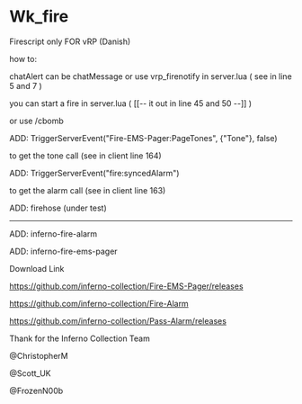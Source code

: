 # Wk_fire

Firescript only FOR vRP (Danish)

how to:

chatAlert can be chatMessage or use vrp_firenotify  in server.lua  ( see in  line 5 and 7 )

you can start a fire in server.lua ( [[-- it out in line 45 and 50 --]] )

or use /cbomb

ADD: TriggerServerEvent("Fire-EMS-Pager:PageTones", {"Tone"}, false)

to get the tone call (see in client line 164)

ADD: TriggerServerEvent("fire:syncedAlarm")

to get the alarm call (see in client line 163)

ADD: firehose (under test)

--------------------------------------------------------------------------------------------------
ADD: inferno-fire-alarm

ADD: inferno-fire-ems-pager


Download Link

https://github.com/inferno-collection/Fire-EMS-Pager/releases

https://github.com/inferno-collection/Fire-Alarm

https://github.com/inferno-collection/Pass-Alarm/releases



Thank for the Inferno Collection Team

@ChristopherM

@Scott_UK

@FrozenN00b